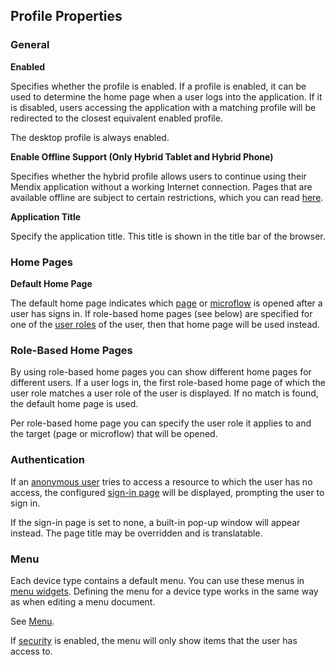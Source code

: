 ## Profile Properties

### General

**Enabled**

Specifies whether the profile is enabled. If a profile is enabled, it can be used to determine the home page when a user logs into the application. If it is disabled, users accessing the application with a matching profile will be redirected to the closest equivalent enabled profile.

<div class="alert alert-info">

The desktop profile is always enabled.

</div>

**Enable Offline Support (Only Hybrid Tablet and Hybrid Phone)**

Specifies whether the hybrid profile allows users to continue using their Mendix application without a working Internet connection. Pages that are available offline are subject to certain restrictions, which you can read [here](offline).

**Application Title**

Specify the application title. This title is shown in the title bar of the browser.

### Home Pages

**Default Home Page**

The default home page indicates which [page](page) or [microflow](microflow) is opened after a user has signs in. If role-based home pages (see below) are specified for one of the [user roles](user-roles) of the user, then that home page will be used instead.

### Role-Based Home Pages

By using role-based home pages you can show different home pages for different users. If a user logs in, the first role-based home page of which the user role matches a user role of the user is displayed. If no match is found, the default home page is used.

Per role-based home page you can specify the user role it applies to and the target (page or microflow) that will be opened.

### Authentication

If an [anonymous user](anonymous-users) tries to access a resource to which the user has no access, the configured [sign-in page](authentication-widgets) will be displayed, prompting the user to sign in.

If the sign-in page is set to none, a built-in pop-up window will appear instead. The page title may be overridden and is translatable.

### Menu

Each device type contains a default menu. You can use these menus in [menu widgets](menu-widgets). Defining the menu for a device type works in the same way as when editing a menu document.

See [Menu](menu).

<div class="alert alert-warning">

If [security](project-security) is enabled, the menu will only show items that the user has access to.

</div>
